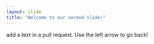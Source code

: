 ```yaml
---
layout: slide
title: "Welcome to our second slide!"
---
```

add a text in a pull request.
Use the left arrow to go back!
